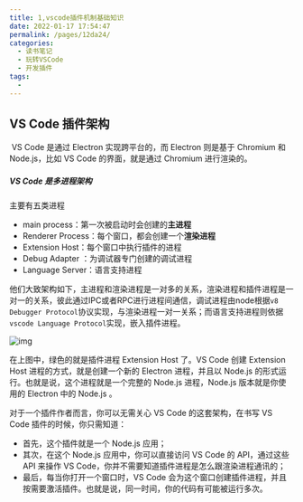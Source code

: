```yaml
---
title: 1,vscode插件机制基础知识
date: 2022-01-17 17:54:47
permalink: /pages/12da24/
categories:
  - 读书笔记
  - 玩转VSCode
  - 开发插件
tags:
  - 
---
```

## VS Code 插件架构

​	VS Code 是通过 Electron 实现跨平台的，而 Electron 则是基于 Chromium 和 Node.js，比如 VS Code 的界面，就是通过 Chromium 进行渲染的。

##### VS Code 是多进程架构

主要有五类进程

- main process：第一次被启动时会创建的**主进程**
- Renderer Process：每个窗口，都会创建一个**渲染进程**
- Extension Host：每个窗口中执行插件的进程
- Debug Adapter ：为调试器专门创建的调试进程
- Language Server：语言支持进程

他们大致架构如下，主进程和渲染进程是一对多的关系，渲染进程和插件进程是一对一的关系，彼此通过IPC或者RPC进行进程间通信，调试进程由node根据`v8 Debugger Protocol`协议实现，与渲染进程一对一关系；而语言支持进程则依据`vscode Language Protocol`实现，嵌入插件进程。

![img](https://tva1.sinaimg.cn/large/008i3skNly1gslzfiuvzmj30oh0f5abc.jpg)

在上图中，绿色的就是插件进程 Extension Host 了。VS Code 创建 Extension Host 进程的方式，就是创建一个新的 Electron 进程，并且以 Node.js 的形式运行。也就是说，这个进程就是一个完整的 Node.js 进程，Node.js 版本就是你使用的 Electron 中的 Node.js 。

对于一个插件作者而言，你可以无需关心 VS Code 的这套架构，在书写 VS Code 插件的时候，你只需知道：

- 首先，这个插件就是一个 Node.js 应用；
- 其次，在这个 Node.js 应用中，你可以直接访问 VS Code 的 API，通过这些 API 来操作 VS Code，你并不需要知道插件进程是怎么跟渲染进程通讯的；
- 最后，每当你打开一个窗口时，VS Code 会为这个窗口创建插件进程，并且按需要激活插件。也就是说，同一时间，你的代码有可能被运行多次。